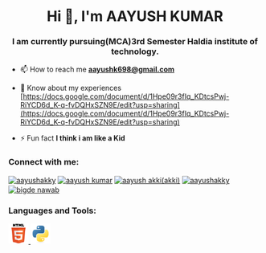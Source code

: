<h1 align="center">Hi 👋, I'm AAYUSH KUMAR</h1>
<h3 align="center">I am currently pursuing(MCA)3rd Semester Haldia institute of technology.</h3>

- 📫 How to reach me **aayushk698@gmail.com**

- 📄 Know about my experiences [https://docs.google.com/document/d/1Hpe09r3fIq_KDtcsPwj-RiYCD6d_K-q-fvDQHxSZN9E/edit?usp=sharing](https://docs.google.com/document/d/1Hpe09r3fIq_KDtcsPwj-RiYCD6d_K-q-fvDQHxSZN9E/edit?usp=sharing)

- ⚡ Fun fact **I think i am like a Kid**

<h3 align="left">Connect with me:</h3>
<p align="left">
<a href="https://twitter.com/aayushakky" target="blank"><img align="center" src="https://raw.githubusercontent.com/rahuldkjain/github-profile-readme-generator/master/src/images/icons/Social/twitter.svg" alt="aayushakky" height="30" width="40" /></a>
<a href="https://linkedin.com/in/aayush kumar" target="blank"><img align="center" src="https://raw.githubusercontent.com/rahuldkjain/github-profile-readme-generator/master/src/images/icons/Social/linked-in-alt.svg" alt="aayush kumar" height="30" width="40" /></a>
<a href="https://fb.com/aayush akki(akki)" target="blank"><img align="center" src="https://raw.githubusercontent.com/rahuldkjain/github-profile-readme-generator/master/src/images/icons/Social/facebook.svg" alt="aayush akki(akki)" height="30" width="40" /></a>
<a href="https://instagram.com/aayushakky" target="blank"><img align="center" src="https://raw.githubusercontent.com/rahuldkjain/github-profile-readme-generator/master/src/images/icons/Social/instagram.svg" alt="aayushakky" height="30" width="40" /></a>
<a href="https://www.youtube.com/c/bigde nawab" target="blank"><img align="center" src="https://raw.githubusercontent.com/rahuldkjain/github-profile-readme-generator/master/src/images/icons/Social/youtube.svg" alt="bigde nawab" height="30" width="40" /></a>
</p>

<h3 align="left">Languages and Tools:</h3>
<p align="left"> <a href="https://www.w3.org/html/" target="_blank"> <img src="https://raw.githubusercontent.com/devicons/devicon/master/icons/html5/html5-original-wordmark.svg" alt="html5" width="40" height="40"/> </a> <a href="https://www.python.org" target="_blank"> <img src="https://raw.githubusercontent.com/devicons/devicon/master/icons/python/python-original.svg" alt="python" width="40" height="40"/> </a> </p>
